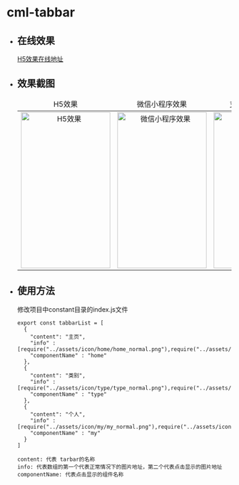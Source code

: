 # cml-tabbar

* ## 在线效果 
  [H5效果在线地址](https://smwsk.github.io/cml-tabbar/dist/web/cml-tabbar.html)
  <br>
* ## 效果截图
  <table>
  <thead>
  <td align="center">H5效果</td>
  <td align="center">微信小程序效果</td>
  <td align="center">支付宝小程序效果</td>
  <td align="center">百度小程序效果</td>
  </thead>
  <tr>
    <td align="center"><img src="https://smwsk.github.io/cml-tabbar/dist/screen_img/h5_screen.png" width="200" height="350" alt="H5效果"/></td>
    <td align="center">
      <img src="https://smwsk.github.io/cml-tabbar/dist/screen_img/wx_screen.png" width="200" height="350" alt="微信小程序效果"/>
    </td>
    <td align="center">
      <img src="https://smwsk.github.io/cml-tabbar/dist/screen_img/ali_screen.png" width="200" height="350" alt="支付宝小程序效果"/>
    </td>
    <td align="center">
      <img src="https://smwsk.github.io/cml-tabbar/dist/screen_img/baidu_screen.png" width="200" height="350" alt="百度小程序效果"/>
    </td>
  </tr>
  </table>
* ## 使用方法
  修改项目中constant目录的index.js文件<br>
    ```
    export const tabbarList = [
      {
        "content": "主页",
        "info" : [require("../assets/icon/home/home_normal.png"),require("../assets/icon/home/home_show.png")],
        "componentName" : "home"
      },
      {
        "content": "类别",
        "info" : [require("../assets/icon/type/type_normal.png"),require("../assets/icon/type/type_show.png")],
        "componentName" : "type"
      },
      {
        "content": "个人",
        "info" : [require("../assets/icon/my/my_normal.png"),require("../assets/icon/my/my_show.png")],
        "componentName" : "my"
      }
    ]
    ```
    ```
    content: 代表 tarbar的名称
    info: 代表数组的第一个代表正常情况下的图片地址，第二个代表点击显示的图片地址
    componentName: 代表点击显示的组件名称
    ```  
